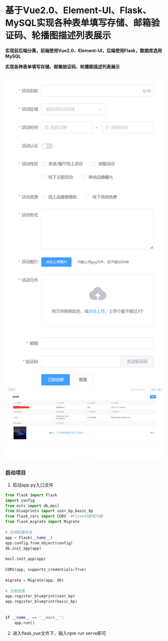 # 基于Vue2.0、Element-UI、Flask、MySQL实现各种表单填写存储、邮箱验证码、轮播图描述列表展示

**实现前后端分离，前端使用Vue2.0、Element-UI，后端使用Flask，数据库选用MySQL**

**实现各种表单填写存储、邮箱验证码、轮播图描述列表展示**

![表单提交页面](https://github.com/Aomr1/Vue-Flask-Form-Submission/blob/main/pic/1.png)
![表单展示页面](https://github.com/Aomr1/Vue-Flask-Form-Submission/blob/main/pic/2.png)

### 启动项目

1. 启动app.py入口文件

```python
from flask import Flask
import config
from exts import db,mail
from blueprints import user_bp,basic_bp
from flask_cors import CORS  #Flask的跨域问题
from flask_migrate import Migrate

# 应用配置信息
app = Flask(__name__)
app.config.from_object(config)
db.init_app(app)

mail.init_app(app)

CORS(app, supports_credentials=True) 

migrate = Migrate(app, db)

# 注册蓝图
app.register_blueprint(user_bp)
app.register_blueprint(basic_bp)


if __name__ == '__main__':
    app.run()
```

2. 进入flask_vue文件下，输入npm run serve即可
